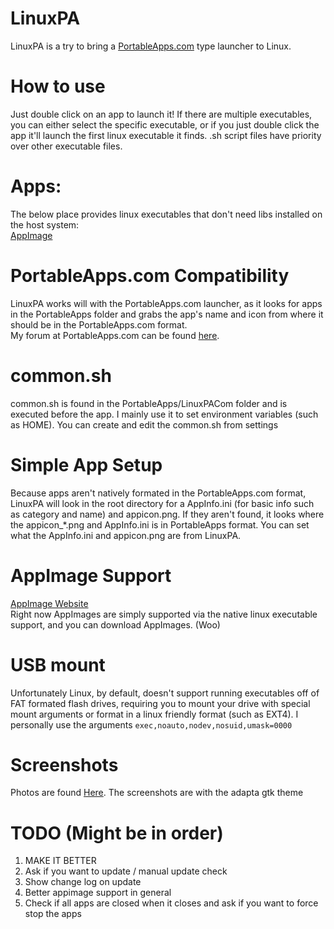 # LinuxPA
LinuxPA is a try to bring a [PortableApps.com](http://portableapps.com) type launcher to Linux.  

# How to use
Just double click on an app to launch it! If there are multiple executables, you can either select the specific executable, or if you just double click the app it'll launch the first linux executable it finds. .sh script files have priority over other executable files.

# Apps:
The below place provides linux executables that don't need libs installed on the host system:  
[AppImage](https://bintray.com/probono/AppImages)  

# PortableApps.com Compatibility
LinuxPA works will with the PortableApps.com launcher, as it looks for apps in the PortableApps folder and grabs the app's name and icon from where it should be in the PortableApps.com format.  
My forum at PortableApps.com can be found [here](http://portableapps.com/node/54998).  

# common.sh
common.sh is found in the PortableApps/LinuxPACom folder and is executed before the app. I mainly use it to set environment variables (such as HOME). You can create and edit the common.sh from settings  

# Simple App Setup
Because apps aren't natively formated in the PortableApps.com format, LinuxPA will look in the root directory for a AppInfo.ini (for basic info such as category and name) and appicon.png. If they aren't found, it looks where the appicon_\*.png and AppInfo.ini is in PortableApps format. You can set what the AppInfo.ini and appicon.png are from LinuxPA.  

# AppImage Support
[AppImage Website](http://appimage.org)  
Right now AppImages are simply supported via the native linux executable support, and you can download AppImages. (Woo)

# USB mount
Unfortunately Linux, by default, doesn't support running executables off of FAT formated flash drives, requiring you to mount your drive with special mount arguments or format in a linux friendly format (such as EXT4). I personally use the arguments `exec,noauto,nodev,nosuid,umask=0000`  

# Screenshots
Photos are found [Here](https://goo.gl/photos/VtBUL6DyZTMidj5n6). The screenshots are with the adapta gtk theme

# TODO (Might be in order)
1. MAKE IT BETTER  
1. Ask if you want to update / manual update check  
1. Show change log on update  
1. Better appimage support in general   
1. Check if all apps are closed when it closes and ask if you want to force stop the apps  
